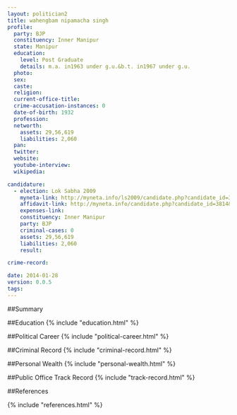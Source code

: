 ```yaml
---
layout: politician2
title: wahengbam nipamacha singh
profile: 
  party: BJP
  constituency: Inner Manipur
  state: Manipur
  education: 
    level: Post Graduate
    details: m.a. in1963 under g.u.&b.t. in1967 under g.u.
  photo: 
  sex: 
  caste: 
  religion: 
  current-office-title: 
  crime-accusation-instances: 0
  date-of-birth: 1932
  profession: 
  networth: 
    assets: 29,56,619
    liabilities: 2,060
  pan: 
  twitter: 
  website: 
  youtube-interview: 
  wikipedia: 

candidature: 
  - election: Lok Sabha 2009
    myneta-link: http://myneta.info/ls2009/candidate.php?candidate_id=3814
    affidavit-link: http://myneta.info/candidate.php?candidate_id=3814&scan=original
    expenses-link: 
    constituency: Inner Manipur 
    party: BJP
    criminal-cases: 0
    assets: 29,56,619
    liabilities: 2,060
    result:  

crime-record: 

date: 2014-01-28
version: 0.0.5
tags: 
---
```

##Summary


##Education
{% include "education.html" %}


##Political Career
{% include "political-career.html" %}


##Criminal Record
{% include "criminal-record.html" %}


##Personal Wealth
{% include "personal-wealth.html" %}


##Public Office Track Record
{% include "track-record.html" %}


##References


{% include "references.html" %}
